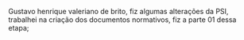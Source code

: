 Gustavo henrique valeriano de brito, fiz algumas alterações da PSI, trabalhei na criação dos documentos normativos, fiz a parte 01 dessa etapa;
